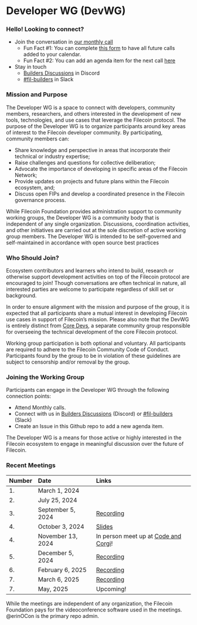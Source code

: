 # Developer WG (DevWG)

### Hello! Looking to connect?
- Join the conversation in [our monthly call](https://lu.ma/y1rpcons)
    -  Fun Fact #1: You can complete [this form](https://forms.gle/ptUwEPW8CKt5NwVb8) to have all future calls added to your calendar. 
    -  Fun Fact #2: You can add an agenda item for the next call [here](https://github.com/filecoin-project/DeveloperWG/issues/new/choose)
- Stay in touch
  - [Builders Discussions](https://discord.com/channels/1210612276357500978/1234888399647801426) in Discord
  - [#fil-builders](https://filecoinproject.slack.com/archives/CRK2LKYHW) in Slack

### Mission and Purpose
The Developer WG is a space to connect with developers, community members, researchers, and others interested in the development of new tools, technologies, and use cases that leverage the Filecoin protocol. 
The purpose of the Developer WG is to organize participants around key areas of interest to the Filecoin developer community.  By participating, community members can: 
- Share knowledge and perspective in areas that incorporate their technical or industry expertise;
- Raise challenges and questions for collective deliberation; 
- Advocate the importance of developing in specific areas of the Filecoin Network;
- Provide updates on projects and future plans within the Filecoin ecosystem, and;
- Discuss open FIPs and develop a coordinated presence in the Filecoin governance process. 

While Filecoin Foundation provides administration support to community working groups, the Developer WG is a community body that is independent of any single organization. Discussions, coordination activities, and other initiatives are carried out at the sole discretion of active working group members. The Developer WG is intended to be self-governed and self-maintained in accordance with open source best practices

### Who Should Join?

Ecosystem contributors and learners who intend to build, research or otherwise support development activities on top of the Filecoin protocol are encouraged to join! Though conversations are often technical in nature, all interested parties are welcome to participate regardless of skill set or background. 

In order to ensure alignment with the mission and purpose of the group, it is expected that all participants share a mutual interest in developing Filecoin use cases in support of Filecoin’s mission. Please also note that the DevWG is entirely distinct from [Core Devs](https://github.com/filecoin-project/core-devs), a separate community group responsible for overseeing the technical development of the core Filecoin protocol. 

Working group participation is both optional and voluntary. All participants are required to adhere to the Filecoin Community Code of Conduct.  Participants found by the group to be in violation of these guidelines are subject to censorship and/or removal by the group. 

### Joining the Working Group

Participants can engage in the Developer WG through the following connection points:
- Attend Monthly calls. 
- Connect with us in [Builders Discussions](https://discord.com/channels/1210612276357500978/1234888399647801426) (Discord) or [#fil-builders](https://lu.ma/3couk2gb) (Slack)
- Create an Issue in this Github repo to add a new agenda item.

The Developer WG is a means for those active or highly interested in the Filecoin ecosystem to  engage in meaningful discussion over the future of Filecoin.  

### Recent Meetings

| Number | Date           | Links|
| :---   | :------        | :---                                                       
| 1.     | March 1, 2024  |             |                                         
| 2.     | July 25, 2024  |             |   
| 3.     | September 5, 2024 |[Recording](https://www.youtube.com/watch?v=j6mYvgrOizY)|
| 4.     | October 3, 2024 | [Slides](https://lu.ma/3couk2gb](https://docs.google.com/presentation/d/1kmVuX3hjpokXApFBftfOqTJN_-wlQ_hbuK7nl9nkCWA/edit?usp=sharing))            |
| 4.     | November 13, 2024| In person meet up at [Code and Corgi](https://lu.ma/udulaer4)!|
| 5.     | December 5, 2024| [Recording](https://www.youtube.com/watch?v=928GhIpW6FU)
| 6.     | February 6, 2025| [Recording](https://www.youtube.com/watch?v=1AVYskrJ3HE)
| 7.     | March 6, 2025| [Recording](https://www.youtube.com/watch?v=eECF67TZLe8)
| 7.     | May, 2025| Upcoming!



While the meetings are independent of any organization, the Filecoin Foundation pays for the videoconference software used in the meetings. @erinOCon is the primary repo admin.
